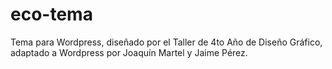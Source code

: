 eco-tema
========

Tema para Wordpress, diseñado por el Taller de 4to Año de Diseño Gráfico, adaptado a Wordpress por Joaquín Martel y Jaime Pérez.